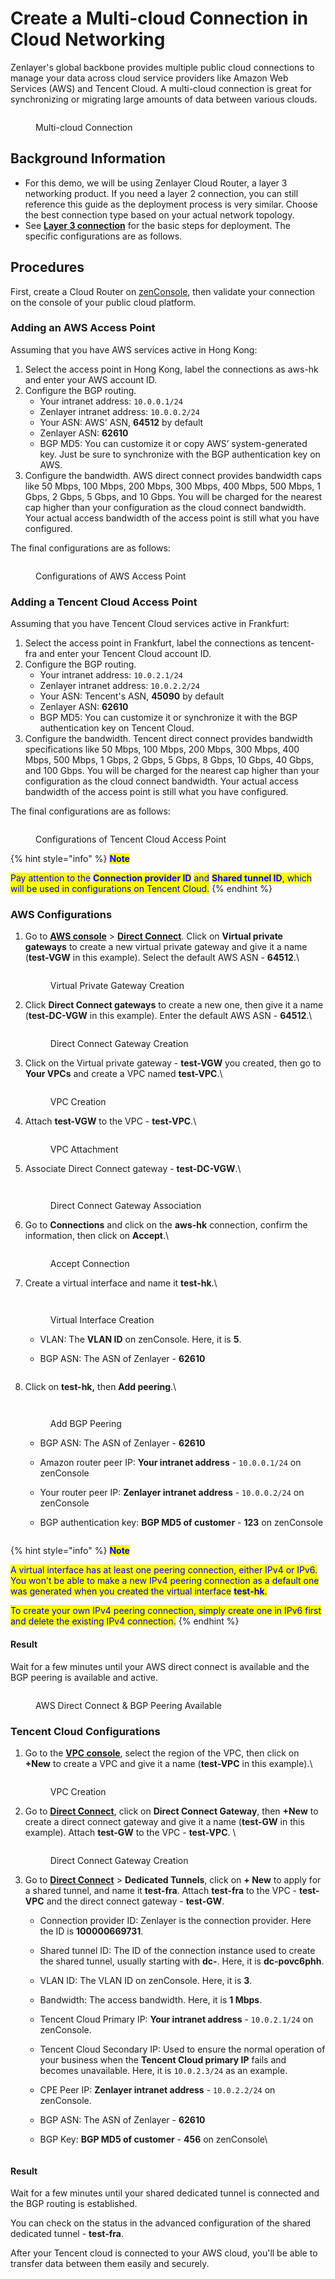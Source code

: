 # Create a Multi-cloud Connection in Cloud Networking

Zenlayer's global backbone provides multiple public cloud connections to manage your data across cloud service providers like Amazon Web Services (AWS) and Tencent Cloud. A multi-cloud connection is great for synchronizing or migrating large amounts of data between various clouds.

<figure><img src="../../.gitbook/assets/image (6).png" alt=""><figcaption><p>Multi-cloud Connection</p></figcaption></figure>

## Background Information <a href="#background-information" id="background-information"></a>

* For this demo, we will be using Zenlayer Cloud Router, a layer 3 networking product. If you need a layer 2 connection, you can still reference this guide as the deployment process is very similar. Choose the best connection type based on your actual network topology.
* See [**Layer 3 connection**](../get-started/create-a-layer-3-connection/) for the basic steps for deployment. The specific configurations are as follows.



## Procedures <a href="#procedures" id="procedures"></a>

First, create a Cloud Router on [zenConsole](https://console.zenlayer.com/), then validate your connection on the console of your public cloud platform.



### Adding an AWS Access Point <a href="#add-access-point-of-aws" id="add-access-point-of-aws"></a>

Assuming that you have AWS services active in Hong Kong:

1. Select the access point in Hong Kong, label the connections as aws-hk and enter your AWS account ID.
2. Configure the BGP routing.
   * Your intranet address: `10.0.0.1/24`
   * Zenlayer intranet address: `10.0.0.2/24`
   * Your ASN: AWS' ASN, **64512** by default
   * Zenlayer ASN: **62610**
   * BGP MD5: You can customize it or copy AWS’ system-generated key. Just be sure to synchronize with the BGP authentication key on AWS.
3. Configure the bandwidth. AWS direct connect provides bandwidth caps like 50 Mbps, 100 Mbps, 200 Mbps, 300 Mbps, 400 Mbps, 500 Mbps, 1 Gbps, 2 Gbps, 5 Gbps, and 10 Gbps. You will be charged for the nearest cap higher than your configuration as the cloud connect bandwidth. Your actual access bandwidth of the access point is still what you have configured.

The final configurations are as follows:

<figure><img src="../../.gitbook/assets/2023-01-09-16-36-01-image.png" alt=""><figcaption><p>Configurations of AWS Access Point</p></figcaption></figure>



### Adding a Tencent Cloud Access Point <a href="#add-access-point-of-tencent-cloud" id="add-access-point-of-tencent-cloud"></a>

Assuming that you have Tencent Cloud services active in Frankfurt:

1. Select the access point in Frankfurt, label the connections as tencent-fra and enter your Tencent Cloud account ID.
2. Configure the BGP routing.
   * Your intranet address: `10.0.2.1/24`
   * Zenlayer intranet address: `10.0.2.2/24`
   * Your ASN: Tencent's ASN, **45090** by default
   * Zenlayer ASN: **62610**
   * BGP MD5: You can customize it or synchronize it with the BGP authentication key on Tencent Cloud.
3. Configure the bandwidth. Tencent direct connect provides bandwidth specifications like 50 Mbps, 100 Mbps, 200 Mbps, 300 Mbps, 400 Mbps, 500 Mbps, 1 Gbps, 2 Gbps, 5 Gbps, 8 Gbps, 10 Gbps, 40 Gbps, and 100 Gbps. You will be charged for the nearest cap higher than your configuration as the cloud connect bandwidth. Your actual access bandwidth of the access point is still what you have configured.

The final configurations are as follows:

<figure><img src="../../.gitbook/assets/2023-01-09-18-22-20-image.png" alt=""><figcaption><p>Configurations of Tencent Cloud Access Point</p></figcaption></figure>

{% hint style="info" %}
<mark style="color:blue;">**Note**</mark>

<mark style="color:blue;">Pay attention to the</mark> <mark style="color:blue;"></mark><mark style="color:blue;">**Connection provider ID**</mark> <mark style="color:blue;"></mark><mark style="color:blue;">and</mark> <mark style="color:blue;"></mark><mark style="color:blue;">**Shared tunnel ID**</mark><mark style="color:blue;">, which will be used in configurations on Tencent Cloud.</mark>
{% endhint %}



### AWS Configurations <a href="#configurations-on-the-aws-side" id="configurations-on-the-aws-side"></a>

1.  Go to [**AWS console**](https://console.aws.amazon.com/console/home?nc2=h\_ct\&src=header-signin) > [**Direct Connect**](https://us-east-1.console.aws.amazon.com/directconnect/v2/home?region=us-east-1#/connections). Click on **Virtual private gateways** to create a new virtual private gateway and give it a name (**test-VGW** in this example). Select the default AWS ASN - **64512**.\


    <figure><img src="../../.gitbook/assets/2023-01-09-18-55-50-image.png" alt=""><figcaption><p>Virtual Private Gateway Creation</p></figcaption></figure>
2.  Click **Direct Connect gateways** to create a new one, then give it a name (**test-DC-VGW** in this example). Enter the default AWS ASN - **64512**.\


    <figure><img src="../../.gitbook/assets/2023-01-09-18-57-57-image.png" alt=""><figcaption><p>Direct Connect Gateway Creation</p></figcaption></figure>
3.  Click on the Virtual private gateway - **test-VGW** you created, then go to **Your VPCs** and create a VPC named **test-VPC**.\


    <figure><img src="../../.gitbook/assets/2023-01-09-19-17-38-image.png" alt=""><figcaption><p>VPC Creation</p></figcaption></figure>
4.  Attach **test-VGW** to the VPC - **test-VPC**.\


    <figure><img src="../../.gitbook/assets/2023-01-09-19-15-39-image.png" alt=""><figcaption><p>VPC Attachment </p></figcaption></figure>
5.  Associate Direct Connect gateway - **test-DC-VGW**.\


    <figure><img src="../../.gitbook/assets/2023-01-09-19-23-09-image.png" alt=""><figcaption></figcaption></figure>

    <figure><img src="../../.gitbook/assets/2023-01-09-19-23-56-image (1).png" alt=""><figcaption><p>Direct Connect Gateway Association</p></figcaption></figure>
6.  Go to **Connections** and click on the **aws-hk** connection, confirm the information, then click on **Accept**.\


    <figure><img src="../../.gitbook/assets/2023-01-09-19-35-58-image.png" alt=""><figcaption><p>Accept Connection</p></figcaption></figure>
7.  Create a virtual interface and name it **test-hk**.\


    <figure><img src="../../.gitbook/assets/2023-01-09-19-37-32-image.png" alt=""><figcaption></figcaption></figure>

    <figure><img src="../../.gitbook/assets/2023-01-09-19-29-03-image.png" alt=""><figcaption><p>Virtual Interface Creation</p></figcaption></figure>

    * VLAN: The **VLAN ID** on zenConsole. Here, it is **5**.
    *   BGP ASN: The ASN of Zenlayer - **62610**

        <figure><img src="../../.gitbook/assets/2023-01-09-19-31-01-image (1).png" alt=""><figcaption></figcaption></figure>
8.  Click on **test-hk,** then **Add peering**.\


    <figure><img src="../../.gitbook/assets/2023-01-09-19-44-33-image.png" alt=""><figcaption></figcaption></figure>

    <figure><img src="../../.gitbook/assets/2023-01-09-19-58-17-image.png" alt=""><figcaption><p>Add BGP Peering</p></figcaption></figure>

    * BGP ASN: The ASN of Zenlayer - **62610**
    * Amazon router peer IP: **Your intranet address** - `10.0.0.1/24` on zenConsole
    * Your router peer IP: **Zenlayer intranet address** - `10.0.0.2/24` on zenConsole
    *   BGP authentication key: **BGP MD5 of customer** - **123** on zenConsole&#x20;

        <figure><img src="../../.gitbook/assets/2023-01-09-20-01-34-image.png" alt=""><figcaption></figcaption></figure>

{% hint style="info" %}
<mark style="color:blue;">**Note**</mark>

<mark style="color:blue;">A virtual interface has at least one peering connection, either IPv4 or IPv6. You won't be able to make a new IPv4 peering connection as a default one was generated when you created the virtual interface</mark> <mark style="color:blue;"></mark><mark style="color:blue;">**test-hk**</mark><mark style="color:blue;">.</mark>&#x20;

<mark style="color:blue;">To create your own IPv4 peering connection, simply create one in IPv6 first and delete the existing IPv4 connection.</mark>
{% endhint %}

#### **Result**

Wait for a few minutes until your AWS direct connect is available and the BGP peering is available and active.

<figure><img src="../../.gitbook/assets/2023-01-09-20-04-28-image.png" alt=""><figcaption><p>AWS Direct Connect &#x26; BGP Peering Available</p></figcaption></figure>



### Tencent Cloud Configurations <a href="#configurations-on-the-tencent-cloud-side" id="configurations-on-the-tencent-cloud-side"></a>

1.  Go to the [**VPC console**](https://console.tencentcloud.com/vpc), select the region of the VPC, then click on **+New** to create a VPC and give it a name (**test-VPC** in this example).\


    <figure><img src="../../.gitbook/assets/image (5) (1).png" alt=""><figcaption><p>VPC Creation</p></figcaption></figure>
2.  Go to [**Direct Connect**](https://console.tencentcloud.com/dc/dc), click on **Direct Connect Gateway**, then **+New** to create a direct connect gateway and give it a name (**test-GW** in this example). Attach **test-GW** to the VPC - **test-VPC**. \


    <figure><img src="../../.gitbook/assets/image (1) (3).png" alt=""><figcaption><p>Direct Connect Gateway Creation</p></figcaption></figure>
3. Go to [**Direct Connect**](https://console.tencentcloud.com/dc/conn) > **Dedicated Tunnels**, click on **+ New** to apply for a shared tunnel, and name it **test-fra**. Attach **test-fra** to the VPC - **test-VPC** and the direct connect gateway - **test-GW**.
   * Connection provider ID: Zenlayer is the connection provider. Here the ID is **100000669731**.
   * Shared tunnel ID: The ID of the connection instance used to create the shared tunnel, usually starting with **dc-**. Here, it is **dc-povc6phh**.
   * VLAN ID: The VLAN ID on zenConsole. Here, it is **3**.
   * Bandwidth: The access bandwidth. Here, it is **1 Mbps**.
   * Tencent Cloud Primary IP: **Your intranet address** - `10.0.2.1/24` on zenConsole.
   * Tencent Cloud Secondary IP: Used to ensure the normal operation of your business when the **Tencent Cloud primary IP** fails and becomes unavailable. Here, it is `10.0.2.3/24` as an example.
   * CPE Peer IP: **Zenlayer intranet address** - `10.0.2.2/24` on zenConsole.
   * BGP ASN: The ASN of Zenlayer - **62610**
   *   BGP Key: **BGP MD5 of customer** - **456** on zenConsole\


       <figure><img src="../../.gitbook/assets/2023-01-09-20-34-58-image.png" alt=""><figcaption></figcaption></figure>

#### **Result**

Wait for a few minutes until your shared dedicated tunnel is connected and the BGP routing is established.

You can check on the status in the advanced configuration of the shared dedicated tunnel - **test-fra**.

After your Tencent cloud is connected to your AWS cloud, you'll be able to transfer data between them easily and securely.

